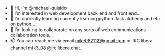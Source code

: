 - 👋 Hi, I’m @michael-quisido
- 👀 I’m interested in web development back end and front end...
- 🌱 I’m currently learning currently learning python flask alchemy and etc on python...
- 💞️ I’m looking to collaborate on any sorts of web communications collaboration tools...
- 📫 You can reach me via email mike082112@gmail.com or IRC libera channel mIk3_08 @irc.libera.chat...

<!---
michael-quisido/michael-quisido is a ✨ special ✨ repository because its `README.md` (this file) appears on your GitHub profile.
You can click the Preview link to take a look at your changes.
--->
